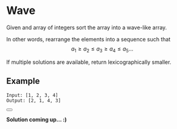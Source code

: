 # Wave

Given and array of integers sort the array into a wave-like array.

In other words, rearrange the elements into a sequence such that $$a_1 \ge a_2 \le a_3 \ge a_4 \le a_5 \ldots$$

If multiple solutions are available, return lexicographically smaller.

## Example

```
Input: [1, 2, 3, 4]
Output: [2, 1, 4, 3]
```

<button class="section" target="solution" show="Show solution" hide="Hide solution"></button>

<!--sec data-title="Solution" data-id="solution" data-show=false ces-->

**Solution coming up... :)**

<!--endsec-->